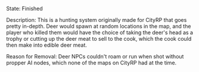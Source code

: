 State: Finished

Description: This is a hunting system originally made for CityRP that goes pretty in-depth. Deer would spawn at random locations in the map, and the player who killed them would have the choice of taking the deer's head as a trophy or cutting up the deer meat to sell to the cook, which the cook could then make into edible deer meat.

Reason for Removal: Deer NPCs couldn't roam or run when shot without propper AI nodes, which none of the maps on CityRP had at the time.